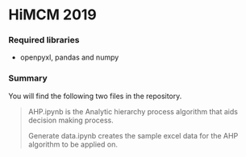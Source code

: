 # HiMCM 2019

### **Required libraries**
- openpyxl, pandas and numpy 

### **Summary**
You will find the following two files in the repository. 
> AHP.ipynb is the Analytic hierarchy process algorithm that aids decision making process.
>
> Generate data.ipynb creates the sample excel data for the AHP algorithm to be applied on.


